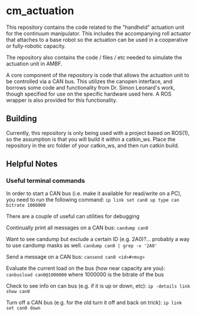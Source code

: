 # cm_actuation

This repository contains the code related to the "handheld" actuation unit for the continuum manipulator. This includes the accompanying roll actuator that attaches to a base robot so the actuation can be used in a cooperative or fully-robotic capacity.

The repository also contains the code / files / etc needed to simulate the actuation unit in AMBF.

A core component of the repository is code that allows the actuation unit to be controlled via a CAN bus. This utilizes the canopen interface, and borrows some code and functionality from Dr. Simon Leonard's work, though specified for use on the specific hardware used here. A ROS wrapper is also provided for this functionality.

## Building
Currently, this repository is only being used with a project based on ROS(1), so the assumption is that you will build it within a catkin_ws. Place the repository in the src folder of your catkin_ws, and then run catkin build.

## Helpful Notes
### Useful terminal commands
In order to start a CAN bus (i.e. make it available for read/write on a PC), you need to run the following command:
```ip link set can0 up type can bitrate 1000000```

There are a couple of useful can utilities for debugging

Continually print all messages on a CAN bus:
```candump can0```

Want to see candump but exclude a certain ID (e.g. 2A0)?... probably a way to use candump masks as well.
```candump can0 | grep -v '2A0'```

Send a message on a CAN bus:
```cansend can0 <id>#<msg>```

Evaluate the current load on the bus (how near capacity are you):
```canbusload can0@1000000``` where 1000000 is the bitrate of the bus

Check to see info on can bus (e.g. if it is up or down, etc):
```ip -details link show can0```

Turn off a CAN bus (e.g. for the old turn it off and back on trick):
```ip link set can0 down```
